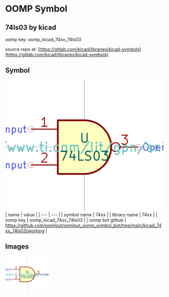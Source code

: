 # OOMP Symbol  
## 74ls03  by kicad  
  
oomp key: oomp_kicad_74xx_74ls03  
  
source repo at: [https://gitlab.com/kicad/libraries/kicad-symbols](https://gitlab.com/kicad/libraries/kicad-symbols)  
## Symbol  
  
[![working.png](working_600.png)](working.png)  
| name | value | 
| --- | --- | 
| symbol name | 74xx | 
| library name | 74xx | 
| oomp key | oomp_kicad_74xx_74ls03 | 
| oomp bot github | https://github.com/oomlout/oomlout_oomp_symbol_bot/tree/main/kicad_74xx_74ls03/working | 
## Images  
  
[![working.png](working_140.png)](working.png)  

